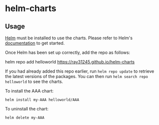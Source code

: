# helm-charts
## Usage

[Helm](https://helm.sh) must be installed to use the charts.  Please refer to
Helm's [documentation](https://helm.sh/docs) to get started.

Once Helm has been set up correctly, add the repo as follows:

  helm repo add helloworld https://ray31245.github.io/helm-charts

If you had already added this repo earlier, run `helm repo update` to retrieve
the latest versions of the packages.  You can then run `helm search repo
helloworld` to see the charts.

To install the AAA chart:

    helm install my-AAA helloworld/AAA

To uninstall the chart:

    helm delete my-AAA